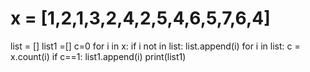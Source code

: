 # x = [1,2,1,3,2,4,2,5,4,6,5,7,6,4]
list = []
list1 =[]
c=0
for i in x:
    if i not in list:
        list.append(i)
for i in list:
    c = x.count(i)
    if c==1:
        list1.append(i)
print(list1)
